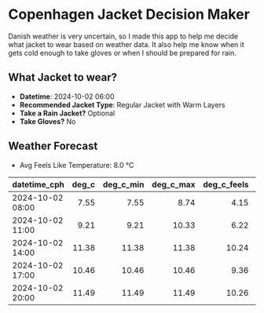
# Copenhagen Jacket Decision Maker

Danish weather is very uncertain, so I made this app to help me decide what jacket to wear based on weather data. 
It also help me know when it gets cold enough to take gloves or when I should be prepared for rain.

## What Jacket to wear?

- **Datetime**: 2024-10-02 06:00
- **Recommended Jacket Type**: Regular Jacket with Warm Layers
- **Take a Rain Jacket?** Optional
- **Take Gloves?** No

## Weather Forecast
- Avg Feels Like Temperature: 8.0 °C

| datetime_cph     |   deg_c |   deg_c_min |   deg_c_max |   deg_c_feels | weather   | wind   | rain   |
|:-----------------|--------:|------------:|------------:|--------------:|:----------|:-------|:-------|
| 2024-10-02 08:00 |    7.55 |        7.55 |        8.74 |          4.15 | Clouds    | Medium | None   |
| 2024-10-02 11:00 |    9.21 |        9.21 |       10.33 |          6.22 | Clouds    | Medium | None   |
| 2024-10-02 14:00 |   11.38 |       11.38 |       11.38 |         10.24 | Clouds    | Medium | None   |
| 2024-10-02 17:00 |   10.46 |       10.46 |       10.46 |          9.36 | Rain      | Medium | Low    |
| 2024-10-02 20:00 |   11.49 |       11.49 |       11.49 |         10.26 | Clouds    | Low    | None   |
        